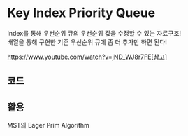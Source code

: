 # Key Index Priority Queue
Index를 통해 우선순위 큐의 우선순위 값을 수정할 수 있는 자료구조!   
배열을 통해 구현한 기존 우선순위 큐에 좀 더 추가만 하면 된다!   

https://www.youtube.com/watch?v=jND_WJ8r7FE[참고]

## 코드

## 활용 
MST의 Eager Prim Algorithm
